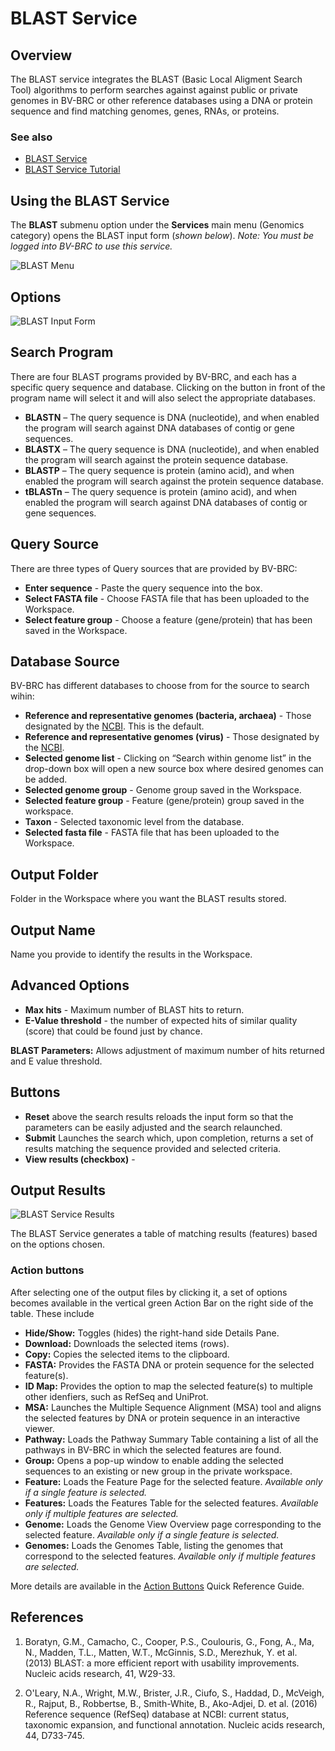 # BLAST Service

## Overview
The BLAST service integrates the BLAST (Basic Local Aligment Search Tool) algorithms to perform searches against against public or private genomes in BV-BRC or other reference databases using a DNA or protein sequence and find matching genomes, genes, RNAs, or proteins.  

### See also
* [BLAST Service](https://www.bv-brc.org/app/Homology)
* [BLAST Service Tutorial](../../tutorial/blast/blast.html)

## Using the BLAST Service
The **BLAST** submenu option under the **Services** main menu (Genomics category) opens the BLAST input form (*shown below*). *Note: You must be logged into BV-BRC to use this service.*

![BLAST Menu](../images/bv_services_menu.png)

## Options
![BLAST Input Form](../images/blast_input_form.png) 

## Search Program 

There are four BLAST programs provided by BV-BRC, and each has a specific query sequence and database. Clicking on the button in front of the program name will select it and will also select the appropriate databases.

  * **BLASTN** – The query sequence is DNA (nucleotide), and when enabled the program will search against DNA databases of contig or gene sequences.
  * **BLASTX** – The query sequence is DNA (nucleotide), and when enabled the program will search against the protein sequence database.
  * **BLASTP** – The query sequence is protein (amino acid), and when enabled the program will search against the protein sequence database.
  * **tBLASTn** – The query sequence is protein (amino acid), and when enabled the program will search against DNA databases of contig or gene sequences.

 ## Query Source 

There are three types of Query sources that are provided by BV-BRC:

* **Enter sequence** - Paste the query sequence into the box.
* **Select FASTA file** - Choose FASTA file that has been uploaded to the Workspace.
* **Select feature group** - Choose a feature (gene/protein) that has been saved in the Workspace.

## Database Source

BV-BRC has different databases to choose from for the source to search wihin: 

* **Reference and representative genomes (bacteria, archaea)** - Those designated by the [NCBI](https://www.ncbi.nlm.nih.gov/refseq/about/prokaryotes/). This is the default.
* **Reference and representative genomes (virus)** - Those designated by the [NCBI](https://www.ncbi.nlm.nih.gov/refseq/about/).
* **Selected genome list** - Clicking on “Search within genome list” in the drop-down box will open a new source box where desired genomes can be added.
* **Selected genome group** - Genome group saved in the Workspace.
* **Selected feature group** - Feature (gene/protein) group saved in the workspace.
* **Taxon** - Selected taxonomic level from the database.
* **Selected fasta file** - FASTA file that has been uploaded to the Workspace.

## Output Folder
Folder in the Workspace where you want the BLAST results stored.

## Output Name
Name you provide to identify the results in the Workspace. 

## Advanced Options

* **Max hits** - Maximum number of BLAST hits to return.
* **E-Value threshold** - the number of expected hits of similar quality (score) that could be found just by chance.

**BLAST Parameters:** Allows adjustment of maximum number of hits returned and E value threshold.

## Buttons

* **Reset** above the search results reloads the input form so that the parameters can be easily adjusted and the search relaunched.
* **Submit** Launches the search which, upon completion, returns a set of results matching the sequence provided and selected criteria.  
* **View results (checkbox)** -  

## Output Results
![BLAST Service Results](../images/blast_service_results.png) 

The BLAST Service generates a table of matching results (features) based on the options chosen.  

### Action buttons
After selecting one of the output files by clicking it, a set of options becomes available in the vertical green Action Bar on the right side of the table.  These include

* **Hide/Show:** Toggles (hides) the right-hand side Details Pane.
* **Download:**  Downloads the selected items (rows).
* **Copy:** Copies the selected items to the clipboard.
* **FASTA:** Provides the FASTA DNA or protein sequence for the selected feature(s).
* **ID Map:** Provides the option to map the selected feature(s) to multiple other idenfiers, such as RefSeq and UniProt.
* **MSA:** Launches the Multiple Sequence Alignment (MSA) tool and aligns the selected features by DNA or protein sequence in an interactive viewer.
* **Pathway:** Loads the Pathway Summary Table containing a list of all the pathways in BV-BRC in which the selected features are found.
* **Group:** Opens a pop-up window to enable adding the selected sequences to an existing or new group in the private workspace.
* **Feature:** Loads the Feature Page for the selected feature. *Available only if a single feature is selected.*
* **Features:** Loads the Features Table for the selected features. *Available only if multiple features are selected.*
* **Genome:** Loads the Genome View Overview page corresponding to the selected feature.  *Available only if a single feature is selected.*
* **Genomes:** Loads the Genomes Table, listing the genomes that correspond to the selected features. *Available only if multiple features are selected.*

More details are available in the [Action Buttons](../action_buttons.html) Quick Reference Guide.

## References
1.	Boratyn, G.M., Camacho, C., Cooper, P.S., Coulouris, G., Fong, A., Ma, N., Madden, T.L., Matten, W.T., McGinnis, S.D., Merezhuk, Y. et al. (2013) BLAST: a more efficient report with usability improvements. Nucleic acids research, 41, W29-33.

2.	O'Leary, N.A., Wright, M.W., Brister, J.R., Ciufo, S., Haddad, D., McVeigh, R., Rajput, B., Robbertse, B., Smith-White, B., Ako-Adjei, D. et al. (2016) Reference sequence (RefSeq) database at NCBI: current status, taxonomic expansion, and functional annotation. Nucleic acids research, 44, D733-745.
